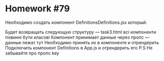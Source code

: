 # Homework #79
Необходимо создать компонент DefinitionsDefinitions.jsx который:

Будет возвращать следующую структуру — task3.html всі компоненти повинні бути класові Компонент принимает данные через пропс — данные лежат тут Необходимо принять их в компоненте и отрендерить Подключить компонент Definitions в App.js и отрендерить его P.S Не забывайте про пропс key
